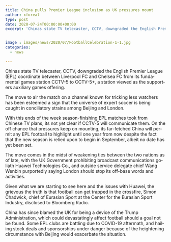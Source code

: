 ```yaml
---
title: China pulls Premier League inclusion as UK pressures mount
author: xforeal 
type: post
date: 2020-07-24T00:00:00+00:00
excerpt: 'Chinas state TV telecaster, CCTV, downgraded the English Premier League (EPL) coordinate between Liverpool FC and Chelsea FC from its primary games station CCTV-5 to CCTV-5+, a station viewed as the supporters auxiliary games offering '


image : images/news/2020/07/FootballCelebration-1-1.jpg
categories:
  - news

---
```

<span lang="EN-ZA">Chinas state TV telecaster, CCTV, downgraded the English Premier League (EPL) coordinate between Liverpool FC and Chelsea FC from its fundamental games station CCTV-5 to CCTV-5+, a station viewed as the supporters auxiliary games offering. </span>

<span lang="EN-ZA">The move to air the match on a channel known for tricking less watchers has been esteemed a sign that the universe of expert soccer is being caught in conciliatory strains among Beijing and London. </span>

<span lang="EN-ZA">With this ends of the week season-finishing EPL matches took from Chinese TV plans, its not yet clear if CCTV-5 will communicate them. On the off chance that pressures keep on mounting, its far-fetched China will permit any EPL football to highlight until one year from now despite the fact that the new season is relied upon to begin in September, albeit no date has yet been set. </span>

<span lang="EN-ZA">The move comes in the midst of weakening ties between the two nations as of late, with the UK Government prohibiting broadcast communications goliath Huawei Technologies Co., and outside service delegate chief Wang Wenbin purportedly saying London should stop its off-base words and activities. </span>

<span lang="EN-ZA">Given what we are starting to see here and the issues with Huawei, the grievous the truth is that football can get trapped in the crossfire, Simon Chadwick, chief of Eurasian Sport at the Center for the Eurasian Sport Industry, disclosed to Bloomberg Radio. </span>

<span lang="EN-ZA">China has since blamed the UK for being a device of the Trump Administration, which could devastatingly affect football should a goal not be found. Some EPL clubs are battling due to COVID-19 aftermath, and hailing stock deals and sponsorships under danger because of the heightening circumstance with Beijing would exacerbate the situation. </span>